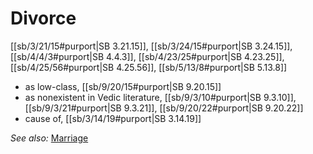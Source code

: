 # Divorce

[[sb/3/21/15#purport|SB 3.21.15]], [[sb/3/24/15#purport|SB 3.24.15]], [[sb/4/4/3#purport|SB 4.4.3]], [[sb/4/23/25#purport|SB 4.23.25]], [[sb/4/25/56#purport|SB 4.25.56]], [[sb/5/13/8#purport|SB 5.13.8]]

* as low-class, [[sb/9/20/15#purport|SB 9.20.15]]
* as nonexistent in Vedic literature, [[sb/9/3/10#purport|SB 9.3.10]], [[sb/9/3/21#purport|SB 9.3.21]], [[sb/9/20/22#purport|SB 9.20.22]]
* cause of, [[sb/3/14/19#purport|SB 3.14.19]]

*See also:* [Marriage](entries/marriage.md)
